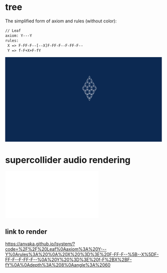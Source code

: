 # tree

The simplified form of axiom and rules (without color):

```
// Leaf
axiom: Y---Y
rules: 
 X => F-FF-F--[--X]F-FF-F--F-FF-F--
 Y => f-F+X+F-fY

```

![leaf](leaf.svg)

# supercollider audio rendering

![leaf](leaf.scd)


## link to render 
https://anvaka.github.io/lsystem/?code=%2F%2F%20Leaf%0Aaxiom%3A%20Y---Y%0Arules%3A%20%0A%20X%20%3D%3E%20F-FF-F--%5B--X%5DF-FF-F--F-FF-F--%0A%20Y%20%3D%3E%20f-F%2BX%2BF-fY%0A%0Adepth%3A%208%0Aangle%3A%2060

